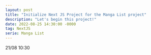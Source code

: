 ```yaml
---
layout: post
title: "Initialize Next JS Project for the Manga List project"
description: "Let's begin this project!"
date: 2022-08-25 14:30:00 -0000
tag: NextJS
serie: Manga List
---
```


21/08 10:30